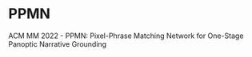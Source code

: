 # PPMN
ACM MM 2022 - PPMN: Pixel-Phrase Matching Network for One-Stage Panoptic Narrative Grounding
